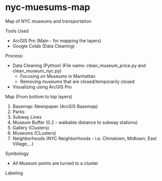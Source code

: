 # nyc-muesums-map
Map of NYC museums and transportation

Tools Used
- ArcGIS Pro (Main - for mapping the  layers)
- Google Colab (Data Cleaning)

Process:
- Data Cleaning (Python) (File name: clean_museum_price.py and clean_museum_nyc.py)
  - Focusing on Museums in Manhattan
  - Removing museums that are closed/temporarily closed
-  Visualizing using ArcGIS Pro

Map (From bottom to top layers)
1. Basemap: Newspaper (ArcGIS Basemap)
2. Parks
3. Subway Lines
4. Museum Buffer (0.2 - walkable distance to subway stations)
5. Gallery (Clusters)
6. Museums (CLusters)
7. Neighborhoods (NYC Neighborhoods - i.e. Chinatown, Midtown, East Village,...)

Symbology
- All Museum points are turned to a cluster 

Labeling
